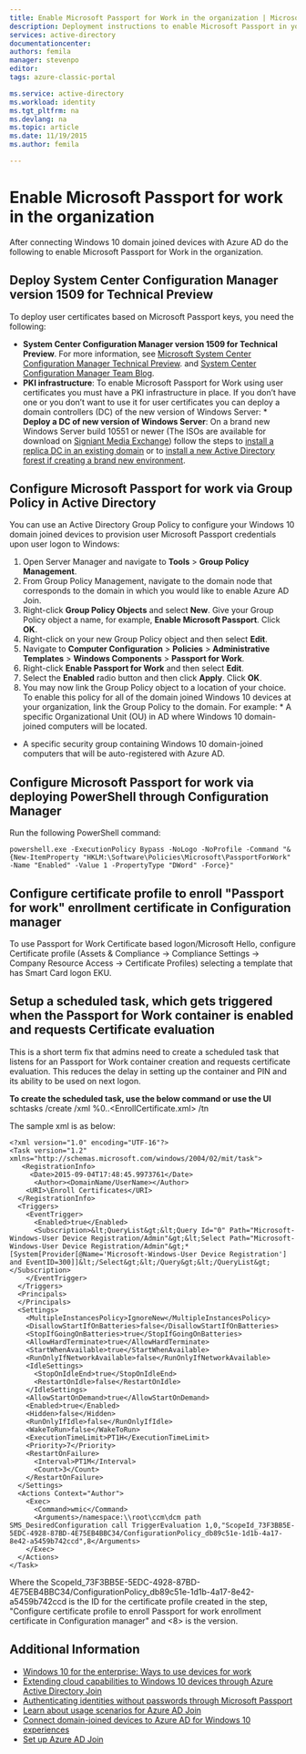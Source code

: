 ```yaml
---
title: Enable Microsoft Passport for Work in the organization | Microsoft Azure
description: Deployment instructions to enable Microsoft Passport in your organization.
services: active-directory
documentationcenter: 
authors: femila
manager: stevenpo
editor: 
tags: azure-classic-portal

ms.service: active-directory
ms.workload: identity
ms.tgt_pltfrm: na
ms.devlang: na
ms.topic: article
ms.date: 11/19/2015
ms.author: femila

---
```

# Enable Microsoft Passport for work in the organization
After connecting Windows 10 domain joined devices with Azure AD do the following to enable Microsoft Passport for Work in the organization.

## Deploy System Center Configuration Manager version 1509 for Technical Preview
To deploy user certificates based on Microsoft Passport keys, you need the following:

* **System Center Configuration Manager version 1509 for Technical Preview**. For more information, see [Microsoft System Center Configuration Manager Technical Preview](https://technet.microsoft.com/library/dn965439.aspx#BKMK_TP3Update). and [System Center Configuration Manager Team Blog](http://blogs.technet.com/b/configmgrteam/archive/2015/09/23/now-available-update-for-system-center-config-manager-tp3.aspx).
* **PKI infrastructure**: To enable Microsoft Passport for Work using user certificates you must have a PKI infrastructure in place. If you don’t have one or you don’t want to use it for user certificates you can deploy a domain controllers (DC) of the new version of Windows Server:  * **Deploy a DC of new version of Windows Server**: On a brand new Windows Server build 10551 or newer (The ISOs are available for download on [Signiant Media Exchange](https://datatransfer.microsoft.com/signiant_media_exchange/spring/main?sdkAccessible=true)) follow the steps to [install a replica DC in an existing domain](https://technet.microsoft.com/en-us/library/jj574134.aspx) or to [install a new Active Directory forest if creating a brand new environment](https://technet.microsoft.com/en-us/library/jj574134.aspx).



## Configure Microsoft Passport for work via Group Policy in Active Directory
 You can use an Active Directory Group Policy to configure your Windows 10 domain joined devices to provision user Microsoft Passport credentials upon user logon to Windows:

1. Open Server Manager and navigate to **Tools** > **Group Policy Management**.
2. From Group Policy Management, navigate to the domain node that corresponds to the domain in which you would like to enable Azure AD Join.
3. Right-click **Group Policy Objects** and select **New**. Give your Group Policy object a name, for example, **Enable Microsoft Passport**. Click **OK**.
4. Right-click on your new Group Policy object and then select **Edit**.
5. Navigate to **Computer Configuration** > **Policies** > **Administrative Templates** > **Windows Components** > **Passport for Work**.
6. Right-click **Enable Passport for Work** and then select **Edit**.
7. Select the **Enabled** radio button and then click **Apply**. Click **OK**.
8. You may now link the Group Policy object to a location of your choice. To enable this policy for all of the domain joined Windows 10 devices at your organization, link the Group Policy to the domain. For example:   * A specific Organizational Unit (OU) in AD where Windows 10 domain-joined computers will be located.
* A specific security group containing Windows 10 domain-joined computers that will be auto-registered with Azure AD.



## Configure Microsoft Passport for work via deploying PowerShell through Configuration Manager
Run the following PowerShell command:

    powershell.exe -ExecutionPolicy Bypass -NoLogo -NoProfile -Command "& {New-ItemProperty "HKLM:\Software\Policies\Microsoft\PassportForWork" -Name "Enabled" -Value 1 -PropertyType "DWord" -Force}"

## Configure certificate profile to enroll "Passport for work" enrollment certificate in Configuration manager
To use Passport for Work Certificate based logon/Microsoft Hello,  configure Certificate profile (Assets & Compliance -> Compliance Settings -> Company Resource Access -> Certificate Profiles) selecting a template that has Smart Card logon EKU.

## Setup a scheduled task, which gets triggered when the Passport for Work container is enabled and requests Certificate evaluation
This is a short term fix that admins need to create a scheduled task that listens for an Passport for Work container creation and requests certificate evaluation. This reduces the delay in setting up the container and PIN and its ability to be used on next logon.

**To create the scheduled task, use the below command or use the UI**
    schtasks /create /xml %0\..\<EnrollCertificate.xml> /tn <Task Name>

The sample xml is as below:

    <?xml version="1.0" encoding="UTF-16"?>
    <Task version="1.2" xmlns="http://schemas.microsoft.com/windows/2004/02/mit/task">
       <RegistrationInfo>
         <Date>2015-09-04T17:48:45.9973761</Date>
          <Author><DomainName/UserName></Author>
        <URI>\Enroll Certificates</URI>
      </RegistrationInfo>
      <Triggers>
        <EventTrigger>
          <Enabled>true</Enabled>
          <Subscription>&lt;QueryList&gt;&lt;Query Id="0" Path="Microsoft-Windows-User Device Registration/Admin"&gt;&lt;Select Path="Microsoft-Windows-User Device Registration/Admin"&gt;*[System[Provider[@Name='Microsoft-Windows-User Device Registration'] and EventID=300]]&lt;/Select&gt;&lt;/Query&gt;&lt;/QueryList&gt;</Subscription>
        </EventTrigger>
      </Triggers>
      <Principals>
      </Principals>
      <Settings>
        <MultipleInstancesPolicy>IgnoreNew</MultipleInstancesPolicy>
        <DisallowStartIfOnBatteries>false</DisallowStartIfOnBatteries>
        <StopIfGoingOnBatteries>true</StopIfGoingOnBatteries>
        <AllowHardTerminate>true</AllowHardTerminate>
        <StartWhenAvailable>true</StartWhenAvailable>
        <RunOnlyIfNetworkAvailable>false</RunOnlyIfNetworkAvailable>
        <IdleSettings>
          <StopOnIdleEnd>true</StopOnIdleEnd>
          <RestartOnIdle>false</RestartOnIdle>
        </IdleSettings>
        <AllowStartOnDemand>true</AllowStartOnDemand>
        <Enabled>true</Enabled>
        <Hidden>false</Hidden>
        <RunOnlyIfIdle>false</RunOnlyIfIdle>
        <WakeToRun>false</WakeToRun>
        <ExecutionTimeLimit>PT1H</ExecutionTimeLimit>
        <Priority>7</Priority>
        <RestartOnFailure>
          <Interval>PT1M</Interval>
          <Count>3</Count>
        </RestartOnFailure>
      </Settings>
      <Actions Context="Author">
        <Exec>
          <Command>wmic</Command>
          <Arguments>/namespace:\\root\ccm\dcm path SMS_DesiredConfiguration call TriggerEvaluation 1,0,"ScopeId_73F3BB5E-5EDC-4928-87BD-4E75EB4BBC34/ConfigurationPolicy_db89c51e-1d1b-4a17-8e42-a5459b742ccd",8</Arguments>
        </Exec>
      </Actions>
    </Task>

Where the ScopeId_73F3BB5E-5EDC-4928-87BD-4E75EB4BBC34/ConfigurationPolicy_db89c51e-1d1b-4a17-8e42-a5459b742ccd is the ID for the certificate profile created in the step, "Configure certificate profile to enroll Passport for work enrollment certificate in Configuration manager" and <8> is the version.

## Additional Information
* [Windows 10 for the enterprise: Ways to use devices for work](active-directory-azureadjoin-windows10-devices-overview.md)
* [Extending cloud capabilities to Windows 10 devices through Azure Active Directory Join](active-directory-azureadjoin-user-upgrade.md)
* [Authenticating identities without passwords through Microsoft Passport](active-directory-azureadjoin-passport.md)
* [Learn about usage scenarios for Azure AD Join](active-directory-azureadjoin-deployment-aadjoindirect.md)
* [Connect domain-joined devices to Azure AD for Windows 10 experiences](active-directory-azureadjoin-devices-group-policy.md)
* [Set up Azure AD Join](active-directory-azureadjoin-setup.md)

